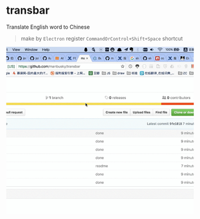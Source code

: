 # transbar

Translate English word to Chinese

> make by `Electron`
> register `CommandOrControl+Shift+Space` shortcut

![transbar](/transbar.gif)
